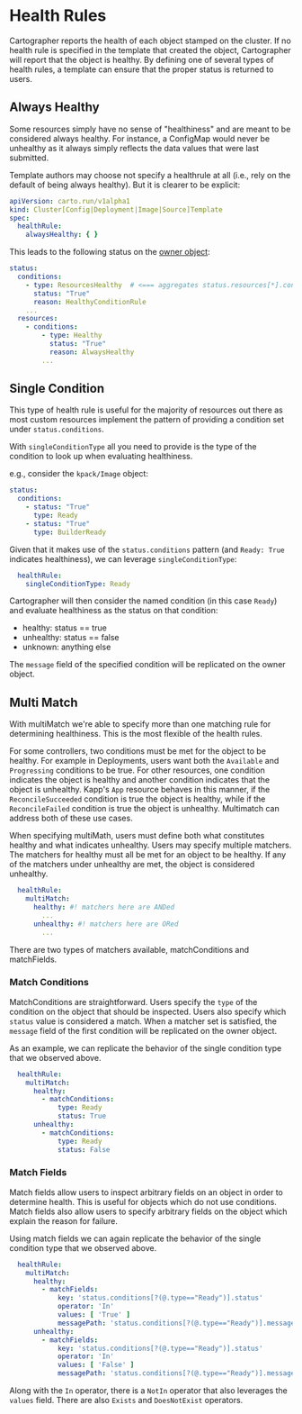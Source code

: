 # Health Rules

Cartographer reports the health of each object stamped on the cluster. If no health rule is specified in the template
that created the object, Cartographer will report that the object is healthy. By defining one of several types of health
rules, a template can ensure that the proper status is returned to users.

## Always Healthy

Some resources simply have no sense of "healthiness" and are meant to be considered always healthy. For instance, a
ConfigMap would never be unhealthy as it always simply reflects the data values that were last submitted.

Template authors may choose not specify a healthrule at all (i.e., rely on the default of being always healthy). But it
is clearer to be explicit:

```yaml
apiVersion: carto.run/v1alpha1
kind: Cluster[Config|Deployment|Image|Source]Template
spec:
  healthRule:
    alwaysHealthy: { }
```

This leads to the following status on the [owner object](architecture.md/#owners):

```yaml
status:
  conditions:
    - type: ResourcesHealthy  # <=== aggregates status.resources[*].conditions[type == Healthy].status
      status: "True"
      reason: HealthyConditionRule
    ...
  resources:
    - conditions:
        - type: Healthy
          status: "True"
          reason: AlwaysHealthy
        ...
```

## Single Condition

This type of health rule is useful for the majority of resources out there as most custom resources implement the
pattern of providing a condition set under `status.conditions`.

With `singleConditionType` all you need to provide is the type of the condition to look up when evaluating healthiness.

e.g., consider the `kpack/Image` object:

```yaml
status:
  conditions:
    - status: "True"
      type: Ready
    - status: "True"
      type: BuilderReady
```

Given that it makes use of the `status.conditions` pattern (and `Ready: True` indicates healthiness), we can
leverage `singleConditionType`:

```yaml
  healthRule:
    singleConditionType: Ready
```

Cartographer will then consider the named condition (in this case `Ready`) and evaluate healthiness as the status on
that condition:

- healthy: status == true
- unhealthy: status == false
- unknown: anything else

The `message` field of the specified condition will be replicated on the owner object.

## Multi Match

With multiMatch we're able to specify more than one matching rule for determining healthiness. This is the most flexible
of the health rules.

For some controllers, two conditions must be met for the object to be healthy. For example in Deployments, users want
both the `Available` and `Progressing` conditions to be true. For other resources, one condition indicates the object is
healthy and another condition indicates that the object is unhealthy. Kapp's `App` resource behaves in this manner, if
the `ReconcileSucceeded` condition is true the object is healthy, while if the `ReconcileFailed` condition is true the
object is unhealthy. Multimatch can address both of these use cases.

When specifying multiMath, users must define both what constitutes healthy and what indicates unhealthy. Users may
specify multiple matchers. The matchers for healthy must all be met for an object to be healthy. If any of the matchers
under unhealthy are met, the object is considered unhealthy.

```yaml
  healthRule:
    multiMatch:
      healthy: #! matchers here are ANDed
        ...
      unhealthy: #! matchers here are ORed
        ...
```

There are two types of matchers available, matchConditions and matchFields.

### Match Conditions

MatchConditions are straightforward. Users specify the `type` of the condition on the object that should be inspected.
Users also specify which `status` value is considered a match. When a matcher set is satisfied, the `message`
field of the first condition will be replicated on the owner object.

As an example, we can replicate the behavior of the single condition type that we observed above.

```yaml
  healthRule:
    multiMatch:
      healthy:
        - matchConditions:
            type: Ready
            status: True
      unhealthy:
        - matchConditions:
            type: Ready
            status: False
```

### Match Fields

Match fields allow users to inspect arbitrary fields on an object in order to determine health. This is useful for
objects which do not use conditions. Match fields also allow users to specify arbitrary fields on the object which
explain the reason for failure.

Using match fields we can again replicate the behavior of the single condition type that we observed above.

```yaml
  healthRule:
    multiMatch:
      healthy:
        - matchFields:
            key: 'status.conditions[?(@.type=="Ready")].status'
            operator: 'In'
            values: [ 'True' ]
            messagePath: 'status.conditions[?(@.type=="Ready")].message'
      unhealthy:
        - matchFields:
            key: 'status.conditions[?(@.type=="Ready")].status'
            operator: 'In'
            values: [ 'False' ]
            messagePath: 'status.conditions[?(@.type=="Ready")].message'
```

Along with the `In` operator, there is a `NotIn` operator that also leverages the `values` field. There are
also `Exists` and `DoesNotExist` operators.

